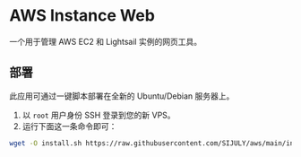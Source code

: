 # AWS Instance Web

一个用于管理 AWS EC2 和 Lightsail 实例的网页工具。

## 部署

此应用可通过一键脚本部署在全新的 Ubuntu/Debian 服务器上。

1.  以 `root` 用户身份 SSH 登录到您的新 VPS。
2.  运行下面这一条命令即可：

```bash
wget -O install.sh https://raw.githubusercontent.com/SIJULY/aws/main/install.sh && bash install.sh
